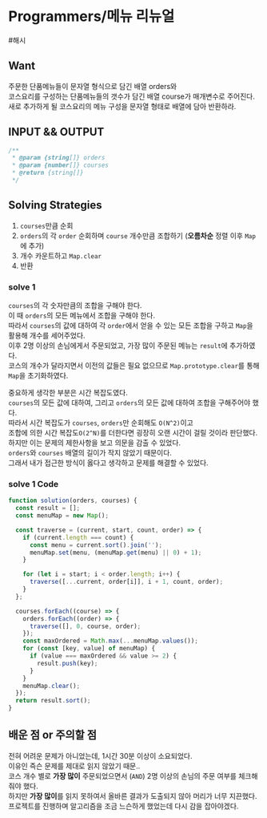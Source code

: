 # Programmers/메뉴 리뉴얼

#해시

## Want

주문한 단품메뉴들이 문자열 형식으로 담긴 배열 orders와  
코스요리를 구성하는 단품메뉴들의 갯수가 담긴 배열 course가 매개변수로 주어진다.  
새로 추가하게 될 코스요리의 메뉴 구성을 문자열 형태로 배열에 담아 반환하라.

## INPUT && OUTPUT

```js
/**
 * @param {string[]} orders
 * @param {number[]} courses
 * @return {string[]}
 */
```

## Solving Strategies

1. `courses`만큼 순회
2. `orders`의 각 `order` 순회하며 `course` 개수만큼 조합하기 (**오름차순** 정렬 이후 `Map`에 추가)
3. 개수 카운트하고 `Map.clear`
4. 반환

### solve 1

`courses`의 각 숫자만큼의 조합을 구해야 한다.  
이 때 `orders`의 모든 메뉴에서 조합을 구해야 한다.  
따라서 `courses`의 값에 대하여 각 `order`에서 얻을 수 있는 모든 조합을 구하고 `Map`을 활용해 개수를 세어주었다.  
이후 2명 이상의 손님에게서 주문되었고, 가장 많이 주문된 메뉴는 `result`에 추가하였다.  
코스의 개수가 달라지면서 이전의 값들은 필요 없으므로 `Map.prototype.clear`를 통해 `Map`을 초기화하였다.

중요하게 생각한 부분은 시간 복잡도였다.  
`courses`의 모든 값에 대하여, 그리고 `orders`의 모든 값에 대하여 조합을 구해주어야 했다.  
따라서 시간 복잡도가 `courses`, `orders`만 순회해도 `O(N^2)`이고  
조합에 의한 시간 복잡도`O(2^N)`를 더한다면 굉장히 오랜 시간이 걸릴 것이라 판단했다.  
하지만 이는 문제의 제한사항을 보고 의문을 감출 수 있었다.  
`orders`와 `courses` 배열의 길이가 작지 않았기 때문이다.  
그래서 내가 접근한 방식이 옳다고 생각하고 문제를 해결할 수 있었다.

### solve 1 Code

```js
function solution(orders, courses) {
  const result = [];
  const menuMap = new Map();

  const traverse = (current, start, count, order) => {
    if (current.length === count) {
      const menu = current.sort().join('');
      menuMap.set(menu, (menuMap.get(menu) || 0) + 1);
    }

    for (let i = start; i < order.length; i++) {
      traverse([...current, order[i]], i + 1, count, order);
    }
  };

  courses.forEach((course) => {
    orders.forEach((order) => {
      traverse([], 0, course, order);
    });
    const maxOrdered = Math.max(...menuMap.values());
    for (const [key, value] of menuMap) {
      if (value === maxOrdered && value >= 2) {
        result.push(key);
      }
    }
    menuMap.clear();
  });
  return result.sort();
}
```

## 배운 점 or 주의할 점

전혀 어려운 문제가 아니었는데, 1시간 30분 이상이 소요되었다.  
이유인 즉슨 문제를 제대로 읽지 않았기 때문..  
코스 개수 별로 **가장 많이** 주문되었으면서 (`AND`) 2명 이상의 손님의 주문 여부를 체크해줘야 했다.  
하지만 **가장 많이**를 읽지 못하여서 올바른 결과가 도출되지 않아 머리가 너무 지끈했다.  
프로젝트를 진행하며 알고리즘을 조금 느슨하게 했었는데 다시 감을 잡아야겠다.
